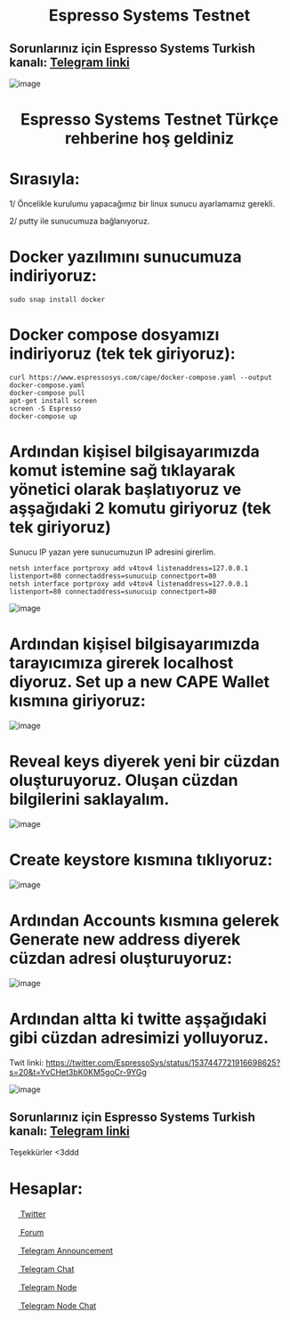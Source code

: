 <h1 align="center">Espresso Systems Testnet</h1>

## Sorunlarınız için Espresso Systems Turkish kanalı: [Telegram linki](https://t.me/EspressoSystemsTurkish)

![image](https://user-images.githubusercontent.com/101149671/174169233-5e811b69-3414-4bbb-bbff-ce9cadbfc16e.png)

<h1 align="center">Espresso Systems Testnet Türkçe rehberine hoş geldiniz</h1>

# Sırasıyla:

1/ Öncelikle kurulumu yapacağımız bir linux sunucu ayarlamamız gerekli.

2/ putty ile sunucumuza bağlanıyoruz.

# Docker yazılımını sunucumuza indiriyoruz:
```
sudo snap install docker
```

# Docker compose dosyamızı indiriyoruz (tek tek giriyoruz):
```
curl https://www.espressosys.com/cape/docker-compose.yaml --output docker-compose.yaml
docker-compose pull
apt-get install screen
screen -S Espresso
docker-compose up
```
# Ardından kişisel bilgisayarımızda komut istemine sağ tıklayarak yönetici olarak başlatıyoruz ve aşşağıdaki 2 komutu giriyoruz (tek tek giriyoruz)

Sunucu IP yazan yere sunucumuzun IP adresini girerlim.
```
netsh interface portproxy add v4tov4 listenaddress=127.0.0.1 listenport=80 connectaddress=sunucuip connectport=80
netsh interface portproxy add v4tov4 listenaddress=127.0.0.1 listenport=80 connectaddress=sunucuip connectport=80
```
![image](https://user-images.githubusercontent.com/101149671/174170473-11fc7972-e24c-4c59-ba61-166ab3588cdc.png)


#  Ardından kişisel bilgisayarımızda tarayıcımıza girerek localhost diyoruz. Set up a new CAPE Wallet kısmına giriyoruz: 

![image](https://user-images.githubusercontent.com/101149671/174170393-4f4b85bd-066b-4719-a8c4-3cb08e143fce.png)

#  Reveal keys diyerek yeni bir cüzdan oluşturuyoruz. Oluşan cüzdan bilgilerini saklayalım.

![image](https://user-images.githubusercontent.com/101149671/174170527-5b23a248-3f79-48b3-a14e-456d21f2b71b.png)

# Create keystore kısmına tıklıyoruz: 

![image](https://user-images.githubusercontent.com/101149671/174170549-8ebb198d-23d0-44fa-877f-0430ed65e2b4.png)

# Ardından Accounts kısmına gelerek Generate new address diyerek cüzdan adresi oluşturuyoruz:

![image](https://user-images.githubusercontent.com/101149671/174170575-dab78df3-9685-4d98-b5c1-b933342823f8.png)

# Ardından altta ki twitte aşşağıdaki gibi cüzdan adresimizi yolluyoruz.

Twit linki: https://twitter.com/EspressoSys/status/1537447721916698625?s=20&t=YvCHet3bK0KM5goCr-9YGg

![image](https://user-images.githubusercontent.com/101149671/174170692-7524aad1-f062-4959-a0bb-0367dcb9f2ab.png)


## Sorunlarınız için Espresso Systems Turkish kanalı: [Telegram linki](https://t.me/EspressoSystemsTurkish)


Teşekkürler <3ddd

# Hesaplar:

[<img src="https://cdn-icons-png.flaticon.com/512/733/733579.png" width="16px"> Twitter   ](https://twitter.com/Ruesandora0) 

[<img src="https://cdn-icons-png.flaticon.com/512/1336/1336494.png" width="16px"> Forum   ](https://forum.rues.info/index.php)

[<img src="https://cdn-icons-png.flaticon.com/512/2111/2111646.png" width="16px"> Telegram Announcement   ](https://t.me/RuesAnnouncement)

[<img src="https://cdn-icons-png.flaticon.com/512/2111/2111646.png" width="16px"> Telegram Chat   ](https://t.me/RuesChat)

[<img src="https://cdn-icons-png.flaticon.com/512/2111/2111646.png" width="16px"> Telegram Node   ](https://t.me/RuesNode)

[<img src="https://cdn-icons-png.flaticon.com/512/2111/2111646.png" width="16px"> Telegram Node Chat](https://t.me/RuesNodeChat)
